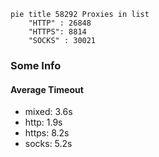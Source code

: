 
```mermaid
pie title 58292 Proxies in list
    "HTTP" : 26848
    "HTTPS": 8814
    "SOCKS" : 30021
```

### Some Info
#### Average Timeout

- mixed: 3.6s
- http: 1.9s
- https: 8.2s
- socks: 5.2s